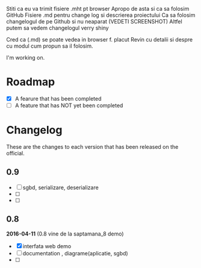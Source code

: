 Stiti ca eu va trimit fisiere .mht pt browser
Apropo de asta si ca sa folosim GitHub
Fisiere .md pentru change log si descrierea proiectului 
Ca sa folosim changelogul de pe Github si nu neaparat (VEDETI SCREENSHOT)
Altfel putem sa vedem changelogul verry shiny


Cred ca (.md) se poate vedea in browser f. placut
Revin cu detalii si despre cu modul cum propun sa il folosim. 

I'm working on.

# Roadmap
- [x] A fearure that has been completed
- [ ] A feature that has NOT yet been completed

# Changelog
These are the changes to each version that has been released on the official.

## 0.9 
- [ ] sgbd, serializare, deserializare
- [ ]
- [ ]

## 0.8  
**2016-04-11**
(0.8 vine de  la saptamana_8 demo)
- [x] interfata web demo
- [ ] documentation , diagrame(aplicatie, sgbd)
- [ ] 

